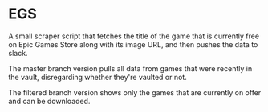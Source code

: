 # EGS

A small scraper script that fetches the title of the game that is currently free on Epic Games Store along with its image URL, and then pushes the data to slack.

The master branch version pulls all data from games that were recently in the vault, disregarding whether they're vaulted or not.

The filtered branch version shows only the games that are currently on offer and can be downloaded.
